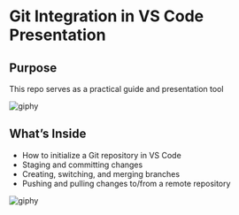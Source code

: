 # Git Integration in VS Code Presentation

## Purpose

This repo serves as a practical guide and presentation tool

![giphy](https://media4.giphy.com/media/v1.Y2lkPTc5MGI3NjExMDdrM2htYzZ1MDIxbnFydWhwaXRnYXo0dXB3ZGc1dzI0N3hueWUwMCZlcD12MV9pbnRlcm5hbF9naWZfYnlfaWQmY3Q9Zw/cFkiFMDg3iFoI/giphy.gif)

## What’s Inside

- How to initialize a Git repository in VS Code
- Staging and committing changes
- Creating, switching, and merging branches
- Pushing and pulling changes to/from a remote repository

![giphy](https://media0.giphy.com/media/v1.Y2lkPTc5MGI3NjExd2d5OWpweWZxenhicXhkejhqdmJneWt3YmxrYXpxMXNsaDNxMHAxOCZlcD12MV9pbnRlcm5hbF9naWZfYnlfaWQmY3Q9Zw/487L0pNZKONFN01oHO/giphy.gif)

